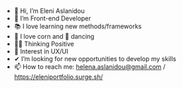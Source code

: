 - 👋 Hi, I’m Eleni Aslanidou
- 👀 I’m Front-end Developer
- 📚 I love learning new methods/frameworks
- 🌽 I love corn and 💃 dancing
- 💭➕ Thinking Positive 
- 💎 Interest in UX/UI
- ✔ I’m looking for new opportunities to develop my skills
- 📫 How to reach me: helena.aslanidou@gmail.com / https://eleniportfolio.surge.sh/

